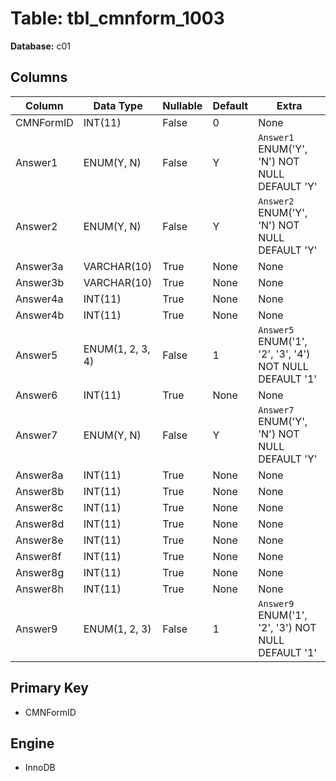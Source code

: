 # Table: tbl_cmnform_1003

**Database:** c01

## Columns

| Column | Data Type | Nullable | Default | Extra |
|--------|-----------|----------|---------|-------|
| CMNFormID | INT(11) | False | 0 | None |
| Answer1 | ENUM(Y, N) | False | Y | `Answer1` ENUM('Y', 'N') NOT NULL DEFAULT 'Y' |
| Answer2 | ENUM(Y, N) | False | Y | `Answer2` ENUM('Y', 'N') NOT NULL DEFAULT 'Y' |
| Answer3a | VARCHAR(10) | True | None | None |
| Answer3b | VARCHAR(10) | True | None | None |
| Answer4a | INT(11) | True | None | None |
| Answer4b | INT(11) | True | None | None |
| Answer5 | ENUM(1, 2, 3, 4) | False | 1 | `Answer5` ENUM('1', '2', '3', '4') NOT NULL DEFAULT '1' |
| Answer6 | INT(11) | True | None | None |
| Answer7 | ENUM(Y, N) | False | Y | `Answer7` ENUM('Y', 'N') NOT NULL DEFAULT 'Y' |
| Answer8a | INT(11) | True | None | None |
| Answer8b | INT(11) | True | None | None |
| Answer8c | INT(11) | True | None | None |
| Answer8d | INT(11) | True | None | None |
| Answer8e | INT(11) | True | None | None |
| Answer8f | INT(11) | True | None | None |
| Answer8g | INT(11) | True | None | None |
| Answer8h | INT(11) | True | None | None |
| Answer9 | ENUM(1, 2, 3) | False | 1 | `Answer9` ENUM('1', '2', '3') NOT NULL DEFAULT '1' |

## Primary Key
- CMNFormID

## Engine
- InnoDB
